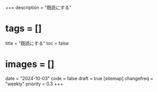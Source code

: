 +++
description = "既読にする"
# tags = []
title = "既読にする"
toc = false
# images = []
date = "2024-10-03"
code = false
draft = true
[sitemap]
  changefreq = "weekly"
  priority = 0.3
+++
